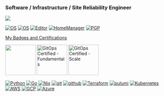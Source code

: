 ### Software / Infrastructure / Site Reliability Engineer
![](https://hit.yhype.me/github/profile?user_id=19665312)
<!-- Made with love and https://shields.io/ -->
[![OS](https://img.shields.io/badge/OS-macOS-informational?style=flat&logo=apple&logoColor=white)](https://en.wikipedia.org/wiki/MacOS)
[![OS](https://img.shields.io/badge/OS-Arch-informational?style=flat&logo=archlinux&logoColor=white)](https://archlinux.org)
[![Editor](https://img.shields.io/badge/Editor-VSCode-blue?style=flat&logo=visual-studio-code&logoColor=white)](https://code.visualstudio.com/)
[![HomeManager](https://img.shields.io/badge/Setup-Nix-informational?style=flat&logo=nixos&logoColor=white)](https://github.com/mbovo/home-manager)
[![PGP](https://img.shields.io/badge/pgp%20-78BBE16C3B6EC1C8-green?style=flat&logo=Bitwarden&logoColor=white)](https://keybase.io/bvomnl/pgp_keys.asc?fingerprint=f06e4e3168d9bd381938ec7c78bbe16c3b6ec1c8)

<a href="https://www.credly.com/users/mbovo/badges" />My Badges and Certifications</a>

<a href="https://www.credly.com/badges/b03be37e-5e02-40e5-bc66-ccde0d81250c"><img src="https://images.credly.com/images/8b8ed108-e77d-4396-ac59-2504583b9d54/cka_from_cncfsite__281_29.png" height="96px" width="96px" /></a>
<a href="https://www.credly.com/badges/0b184bcf-53bf-4645-b4e3-3eb0856d3141"><img alt="GitOps Certified - Fundamentals" src="https://images.credly.com/size/680x680/images/45d4a763-2533-46c2-b9e9-aa91e2e608fa/image.png" height="96px" width="96px"></a>
<a href="https://www.credly.com/badges/71da594b-68ae-4c4c-94ad-dfc397e7379d"><img alt="GitOps Certified - Scale" src="https://images.credly.com/size/680x680/images/f9198c28-7232-4c52-b1dc-12dab1c465f0/image.png" height="96px" width="96px"></a>

[![Python](https://img.shields.io/badge/-python-teal?style=flat-square&logo=python&logoColor=white)](https://python.org/)
[![Go](https://img.shields.io/badge/-go-29BEB0?style=flat-square&logo=go&logoColor=white)](https://www.go.dev)
[![Nix](https://img.shields.io/badge/-nix-blue?style=flat-square&logo=nixos&logoColor=white)](https://www.nixos.org/)
[![git](https://img.shields.io/badge/-git-red?style=flat-square&logo=git&logoColor=black)](https://www.git-scm.com/)
[![github](https://img.shields.io/badge/-GitHub-black?style=flat-square&logo=github&logoColor=white)](https://www.github.com/)
[![Terraform](https://img.shields.io/badge/-Terraform-623ce4?style=flat-square&logo=terraform&logoColor=white)](https://www.terraform.io/)
[![pulumi](https://img.shields.io/badge/-Pulumi-violet?style=flat-square&logo=pulumi&logoColor=white)](https://pulumi.com/mbovo)
[![Kubernetes](https://img.shields.io/badge/-kubernetes-blue?style=flat-square&logo=kubernetes&logoColor=white)](https://www.kubernetes.io/)
[![AWS](https://img.shields.io/badge/-AWS-FF9900?style=flat-square&logo=amazon-aws&logoColor=black)](https://aws.amazon.com/)
[![GCP](https://img.shields.io/badge/-GCP-green?style=flat-square&logo=googlecloud&logoColor=white)](https://cloud.google.com)
[![Azure](https://img.shields.io/badge/-Azure-008AD7?style=flat-square&logo=microsoftazure&logoColor=white)](https://azure.com)

